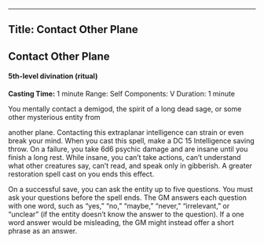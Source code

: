 -------------------------
Title: Contact Other Plane
-------------------------

## Contact Other Plane

#### 5th-level divination (ritual)


**Casting Time:** 1 minute Range:
Self Components: V Duration:
1 minute


You mentally contact a demigod, the spirit of a long  dead sage, or
some other mysterious entity from

another plane. Contacting this extraplanar intelligence can strain or
even break your mind. When you cast this spell, make a DC 15
Intelligence saving throw. On a failure, you take 6d6 psychic damage and
are insane until you finish a long rest. While insane, you can’t take
actions, can’t understand what other creatures say, can’t read, and
speak only in gibberish. A greater restoration
spell cast on you ends this effect.

On a successful save, you can ask the entity up to five questions. You
must ask your questions before the spell ends. The GM answers each
question with one word, such as “yes,” “no,” “maybe,” “never,”
“irrelevant,” or “unclear” (if the entity doesn’t know the answer to the
question). If a one word answer would be misleading, the GM might
instead offer a short phrase as an answer.


